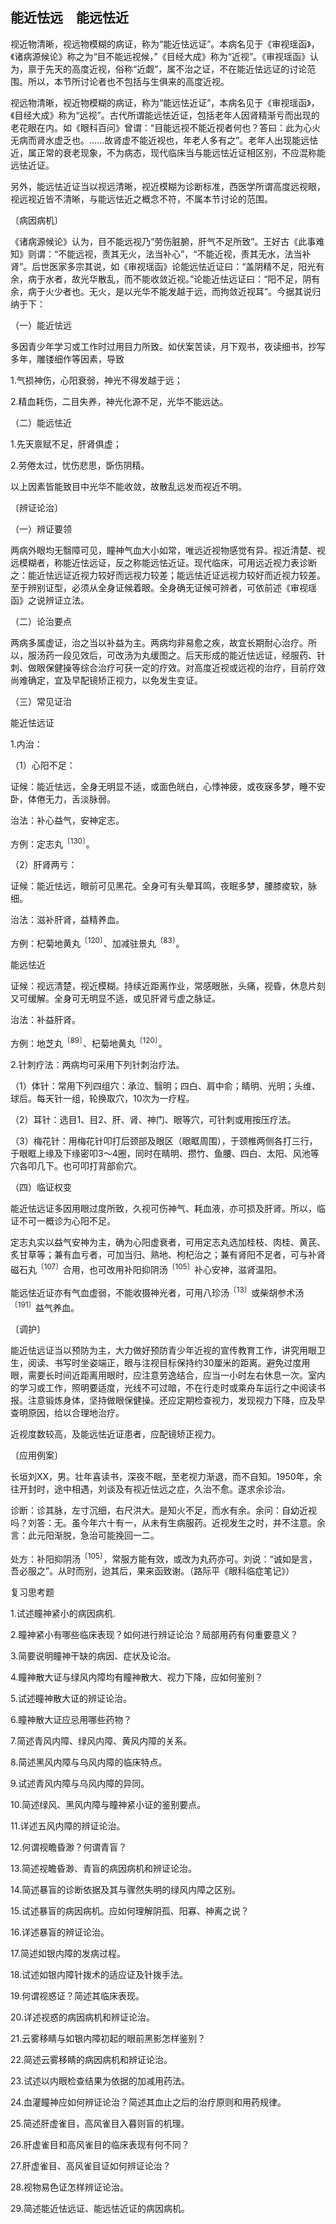 ## 能近怯远　能远怯近

视近物清晰，视远物模糊的病证，称为“能近怯远证”。本病名见于《审视瑶函》，《诸病源候论》称之为“目不能远视候，”《目经大成》称为“近视”。《审视瑶函》认为，禀于先天的高度近视，俗称“近觑”，属不治之证，不在能近怯远证的讨论范围。所以，本节所讨论者也不包括与生俱来的高度近视。

视远物清晰，视近物模糊的病证，称为“能远怯近证”，本病名见于《审视瑶函》，《目经大成》称为“远视”。古代所谓能远怯近证，包括老年人因肾精渐亏而出现的老花眼在内。如《眼科百问》曾谓：“目能远视不能近视者何也？答曰：此为心火无病而肾水虚乏也。……故肾虚不能近视也，年老人多有之”。老年人出现能远怯近，属正常的衰老现象，不为病态，现代临床当与能远怯近证相区别，不应混称能远怯近证。

另外，能远怯近证当以视远清晰，视近模糊为诊断标准，西医学所谓高度远视眼，视远视近皆不清晰，与能远怯近之概念不符，不属本节讨论的范围。

〔病因病机〕

《诸病源候论》认为，目不能远视乃“劳伤脏腑，肝气不足所致”。王好古《此事难知》则谓：“不能远视，责其无火，法当补心”，“不能近视，责其无水，法当补肾”。后世医家多宗其说，如《审视瑶函》论能远怯近证曰：“盖阴精不足，阳光有余，病于水者，故光华散乱，而不能收敛近视。”论能近怯远证曰：“阳不足，阴有余，病于火少者也。无火，是以光华不能发越于远，而拘敛近视耳”。今据其说归纳于下：

（一）能近怯远

多因青少年学习或工作时过用目力所致。如伏案苦读，月下观书，夜读细书，抄写多年，雕镂细作等因素，导致

1.气损神伤，心阳衰弱，神光不得发越于远；

2.精血耗伤，二目失养，神光化源不足，光华不能远达。

（二）能远怯近

1.先天禀赋不足，肝肾俱虚；

2.劳倦太过，忧伤悲思，斲伤阴精。

以上因素皆能致目中光华不能收敛，故散乱远发而视近不明。

〔辨证论治〕

（一）辨证要领

两病外眼均无翳障可见，瞳神气血大小如常，唯远近视物感觉有异。视近清楚、视远模糊者，称能近怯远证，反之称能远怯近证。现代临床，可用远近视力表诊断之：能近怯远证近视力较好而远视力较差；能远怯近证远视力较好而近视力较差。至于辨别证型，必须从全身证候着眼。全身确无证候可辨者，可依前述《审视瑶函》之说辨证立法。

（二）论治要点

两病多属虚证，治之当以补益为主。两病均非易愈之疾，故宜长期耐心治疗。所以，服汤药一段见效后，可改汤为丸缓图之。后天形成的能近怯远证，经服药、针刺、做眼保健操等综合治疗可获一定的疗效。对高度近视或远视的治疗，目前疗效尚难确定，宜及早配镜矫正视力，以免发生变证。

（三）常见证治

能近怯远证

1.内治：

（1）心阳不足：

证候：能近怯远，全身无明显不适，或面色㿠白，心悸神疲，或夜寐多梦，睡不安卧，体倦无力，舌淡脉弱。

治法：补心益气，安神定志。

方例：定志丸<sup>〔130〕</sup>。

（2）肝肾两亏：

证候：能近怯远，眼前可见黑花。全身可有头晕耳鸣，夜眠多梦，腰膝痠软，脉细。

治法：滋补肝肾，益精养血。

方例：杞菊地黄丸<sup>〔120〕</sup>、加减驻景丸<sup>〔83〕</sup>。

能远怯近

证候：视远清楚，视近模糊。持续近距离作业，常感眼胀，头痛，视昏，休息片刻又可缓解。全身可无明显不适，或见肝肾亏虚之脉证。

治法：补益肝肾。

方例：地芝丸<sup>〔89〕</sup>、杞菊地黄丸<sup>〔120〕</sup>。

2.针刺疗法：两病均可采用下列针刺治疗法。

（1）体针：常用下列四组穴：承泣、翳明；四白、肩中俞；睛明、光明；头维、球后。每天针一组，轮换取穴，10次为一疗程。

（2）耳针：选目1、目2、肝、肾、神门、眼等穴，可针刺或用按压疗法。

（3）梅花针：用梅花针叩打后颈部及眼区（眼眶周围），于颈椎两侧各打三行，于眼眶上缘及下缘密叩3〜4圈，同时在睛明、攒竹、鱼腰、四白、太阳、风池等穴各叩几下。也可叩打背部俞穴。

（四）临证权变

能近怯远证多因用眼过度所致，久视可伤神气、耗血液，亦可损及肝肾。所以，临证不可一概诊为心阳不足。

定志丸实以益气安神为主，确为心阳虚衰者，可用定志丸选加桂枝、肉桂、黄芪、炙甘草等；兼有血亏者，可加当归、熟地、枸杞治之；兼有肾阳不足者，可与补肾磁石丸<sup>〔107〕</sup>合用，也可改用补阳抑阴汤<sup>〔105〕</sup>补心安神，滋肾温阳。

能远怯近证亦有气血虚弱，不能收摄神光者，可用八珍汤<sup>〔13〕</sup>或柴胡参术汤<sup>〔191〕</sup>益气养血。

〔调护〕

能近怯远证当以预防为主，大力做好预防青少年近视的宣传教育工作，讲究用眼卫生，阅读、书写时坐姿端正，眼与注视目标保持约30厘米的距离。避免过度用眼，需要长时间近距离用眼时，应注意劳逸结合，应当一小时左右休息一次。室内的学习或工作，照明要适度，光线不可过暗，不在行走时或乘舟车运行之中阅读书报。注意锻炼身体，坚持做眼保健操。还应定期检查视力，发现视力下降，应及早查明原因，给以合理地治疗。

近视度数较高，及能远怯近证患者，应配镜矫正视力。

〔应用例案〕

长垣刘XX，男。壮年喜读书，深夜不眠，至老视力渐退，而不自知。1950年，余往开封时，途中相遇，刘谈及有视近怯远之症，久治不愈。遂求余诊治。

诊断：诊其脉，左寸沉细，右尺洪大。是知火不足，而水有余。余问：自幼近视吗？刘答：无。虽今年六十有一，从未有生病服药。近视发生之时，并不注意。余言：此元阳渐脱，急治可能挽回一二。

处方：补阳抑阴汤<sup>〔105〕</sup>，常服方能有效，或改为丸药亦可。刘说：“诚如是言，吾必服之”。从时而别，迨其后，果来函致谢。（路际平《眼科临症笔记》）

复习思考题

1.试述瞳神紧小的病因病机.

2.瞳神紧小有哪些临床表现？如何进行辨证论治？局部用药有何重要意义？

3.简要说明瞳神干缺的病因、症状及论治。

4.瞳神散大证与绿风内障均有瞳神散大、视力下降，应如何鉴别？

5.试述瞳神散大证的辨证论治。

6.瞳神散大证应忌用哪些药物？

7.简述青风内障、绿风内障、黄风内障的关系。

8.简述黑风内障与乌风内障的临床特点。

9.试述青风内障与乌风内障的异同。

10.简述绿风、黑风内障与瞳神紧小证的鉴别要点。

11.详述五风内障的辨证论治。

12.何谓视瞻昏渺？何谓青盲？

13.简述视瞻昏渺、青盲的病因病机和辨证论治。

14.简述暴盲的诊断依据及其与骤然失明的绿风内障之区别。

15.试述暴盲的病因病机。应如何理解阴孤、阳寡、神离之说？

16.详述暴盲的辨证论治。

17.简述如银内障的发病过程。

18.试述如银内障针拨术的适应证及针拨手法。

19.何谓视惑证？简述其临床表现。

20.详述视惑的病因病机和辨证论治。

21.云雾移睛与如银内障初起的眼前黑影怎样鉴别？

22.简述云雾移睛的病因病机和辨证论治。

23.试述以内眼检查结果为依据的加减用药法。

24.血灌瞳神应如何辨证论治？简述其血止之后的治疗原则和用药规律。

25.简述肝虚雀目，高风雀目入暮则盲的机理。

26.肝虚雀目和高风雀目的临床表现有何不同？

27.肝虚雀目、高风雀目证如何辨证论治？

28.视物易色证怎样辨证论治。

29.简述能近怯远证、能远怯近证的病因病机。
